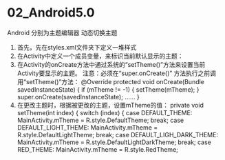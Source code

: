 # 02_Android5.0
 Android
 分别为主题编辑器 动态切换主题    
 1. 首先，先在styles.xml文件夹下定义一堆样式
 2. 在Activity中定义一个成员变量，来标识当前默认显示的主题：
3. 在Activity的onCreate方法中通过系统的“setTheme()”方法来设置当前Activity要显示的主题。
注意：必须在“super.onCreate()” 方法执行之前调用“setTheme()”方法：
        @Override
        protected void onCreate(Bundle savedInstanceState) {
            if (mTheme != -1) {
                setTheme(mTheme);
            }
            super.onCreate(savedInstanceState);
            ……
        }
4. 在更改主题时，根据被更改的主题，设置mTheme的值：
      private void setTheme(int index) {
       switch (index) {
          case DEFAULT_THEME:
             MainActivity.mTheme = R.style.DefaultTheme;
             break;
          case DEFAULT_LIGHT_THEME:
             MainActivity.mTheme = R.style.DefaultLightTheme;
             break;
          case DEFAULT_LIGH_DARK_THEME:
             MainActivity.mTheme = R.style.DefaultLightDarkTheme;
             break;
          case RED_THEME:
             MainActivity.mTheme = R.style.RedTheme;
